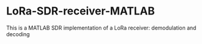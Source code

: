 # LoRa-SDR-receiver-MATLAB
This is a MATLAB SDR implementation of a LoRa receiver: demodulation and decoding
